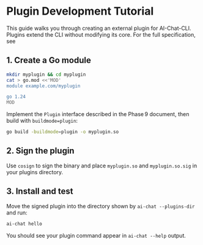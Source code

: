 # Plugin Development Tutorial

This guide walks you through creating an external plugin for AI-Chat-CLI.
Plugins extend the CLI without modifying its core.
For the full specification, see

## 1. Create a Go module

```bash
mkdir myplugin && cd myplugin
cat > go.mod <<'MOD'
module example.com/myplugin

go 1.24
MOD
```

Implement the `Plugin` interface described in the Phase 9 document, then build
with `buildmode=plugin`:

```bash
go build -buildmode=plugin -o myplugin.so
```

## 2. Sign the plugin

Use `cosign` to sign the binary and place `myplugin.so` and
`myplugin.so.sig` in your plugins directory.

## 3. Install and test

Move the signed plugin into the directory shown by `ai-chat --plugins-dir`
and run:

```bash
ai-chat hello
```

You should see your plugin command appear in `ai-chat --help` output.
